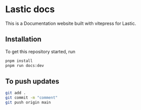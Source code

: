 # Lastic docs
This is a Documentation website built with vitepress for Lastic.

## Installation
To get this repository started, run 

```sh
pnpm install
pnpm run docs:dev
```

## To push updates 

```sh
git add .
git commit -m "comment"
git push origin main
```